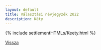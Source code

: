 ```yaml
---
layout: default
title: Választási névjegyzék 2022
description: Kéty
---
```


{% include settlementHTMLs/Keety.html %}

[Vissza](./)